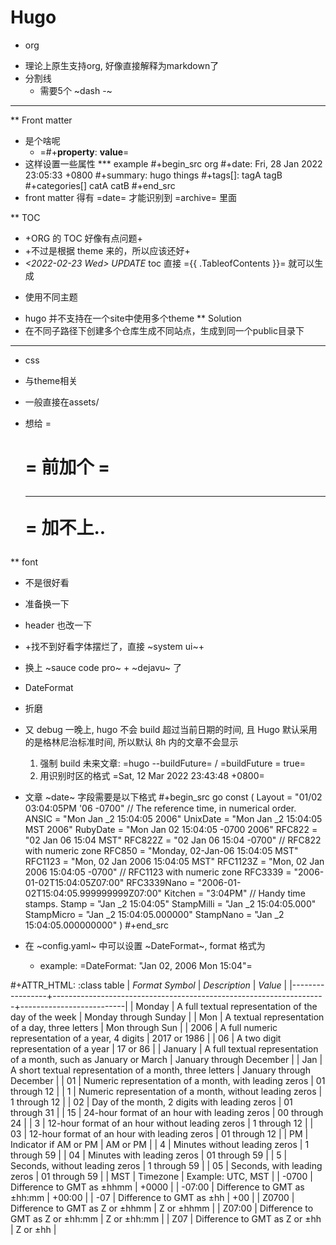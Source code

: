 # Hugo


* org
+ 理论上原生支持org, 好像直接解释为markdown了
+ 分割线
  + 需要5个 ~dash -~
-----
** Front matter
+ 是个啥呢
  + =#+__property__: __value__=
+ 这样设置一些属性
*** example
#+begin_src org
#+date: Fri, 28 Jan 2022 23:05:33 +0800
#+summary: hugo things
#+tags[]: tagA tagB
#+categories[] catA catB
#+end_src
+ front matter 得有 =date= 才能识别到 =archive= 里面

** TOC
+ +ORG 的 TOC 好像有点问题+
+ +不过是根据 theme 来的，所以应该还好+
+ _*<2022-02-23 Wed> UPDATE*_ toc 直接 ={{ .TableofContents }}= 就可以生成

* 使用不同主题
+ hugo 并不支持在一个site中使用多个theme
** Solution
+ 在不同子路径下创建多个仓库生成不同站点，生成到同一个public目录下

-----

* css
+ 与theme相关
+ 一般直接在assets/

+ 想给 =<h1>= 前加个 =<hr>= 加不上..

** font
+ 不是很好看
+ 准备换一下
+ header 也改一下

+ +找不到好看字体摆烂了，直接 ~system ui~+

+ 换上 ~sauce code pro~ + ~dejavu~ 了

* DateFormat
+ 折磨
+ 又 debug 一晚上, hugo 不会 build 超过当前日期的时间, 且 Hugo 默认采用的是格林尼治标准时间, 所以默认 8h 内的文章不会显示
  1) 强制 build 未来文章: =hugo --buildFuture= / =buildFuture = true=
  2) 用识别时区的格式 =Sat, 12 Mar 2022 23:43:48 +0800=
+ 文章 ~date~ 字段需要是以下格式
#+begin_src go
const (
	Layout      = "01/02 03:04:05PM '06 -0700" // The reference time, in numerical order.
	ANSIC       = "Mon Jan _2 15:04:05 2006"
	UnixDate    = "Mon Jan _2 15:04:05 MST 2006"
	RubyDate    = "Mon Jan 02 15:04:05 -0700 2006"
	RFC822      = "02 Jan 06 15:04 MST"
	RFC822Z     = "02 Jan 06 15:04 -0700" // RFC822 with numeric zone
	RFC850      = "Monday, 02-Jan-06 15:04:05 MST"
	RFC1123     = "Mon, 02 Jan 2006 15:04:05 MST"
	RFC1123Z    = "Mon, 02 Jan 2006 15:04:05 -0700" // RFC1123 with numeric zone
	RFC3339     = "2006-01-02T15:04:05Z07:00"
	RFC3339Nano = "2006-01-02T15:04:05.999999999Z07:00"
	Kitchen     = "3:04PM"
	// Handy time stamps.
	Stamp      = "Jan _2 15:04:05"
	StampMilli = "Jan _2 15:04:05.000"
	StampMicro = "Jan _2 15:04:05.000000"
	StampNano  = "Jan _2 15:04:05.000000000"
)
#+end_src

+ 在 ~config.yaml~ 中可以设置 ~DateFormat~, format 格式为
  + example: =DateFormat: "Jan 02, 2006  Mon 15:04"=


#+ATTR_HTML: :class table
| *Format Symbol* | *Description*                                                      | *Value*                  |
|-----------------+--------------------------------------------------------------------+--------------------------|
|          Monday | A full textual representation of the day of the week               | Monday through Sunday    |
|             Mon | A textual representation of a day, three letters                   | Mon through Sun          |
|            2006 | A full numeric representation of a year, 4 digits                  | 2017 or 1986             |
|              06 | A two digit representation of a year                               | 17 or 86                 |
|         January | A full textual representation of a month, such as January or March | January through December |
|             Jan | A short textual representation of a month, three letters           | January through December |
|              01 | Numeric representation of a month, with leading zeros              | 01 through 12            |
|               1 | Numeric representation of a month, without leading zeros           | 1 through 12             |
|              02 | Day of the month, 2 digits with leading zeros                      | 01 through 31            |
|              15 | 24-hour format of an hour with leading zeros                       | 00 through 24            |
|               3 | 12-hour format of an hour without leading zeros                    | 1 through 12             |
|              03 | 12-hour format of an hour with leading zeros                       | 01 through 12            |
|              PM | Indicator if AM or PM                                              | AM or PM                 |
|               4 | Minutes without leading zeros                                      | 1 through 59             |
|              04 | Minutes with leading zeros                                         | 01 through 59            |
|               5 | Seconds, without leading zeros                                     | 1 through 59             |
|              05 | Seconds, with leading zeros                                        | 01 through 59            |
|             MST | Timezone                                                           | Example: UTC, MST        |
|           -0700 | Difference to GMT as ±hhmm                                         | +0000                    |
|          -07:00 | Difference to GMT as ±hh:mm                                        | +00:00                   |
|             -07 | Difference to GMT as ±hh                                           | +00                      |
|           Z0700 | Difference to GMT as Z or ±hhmm                                    | Z or ±hhmm               |
|          Z07:00 | Difference to GMT as Z or ±hh:mm                                   | Z or ±hh:mm              |
|             Z07 | Difference to GMT as Z or ±hh                                      | Z or ±hh                 |

